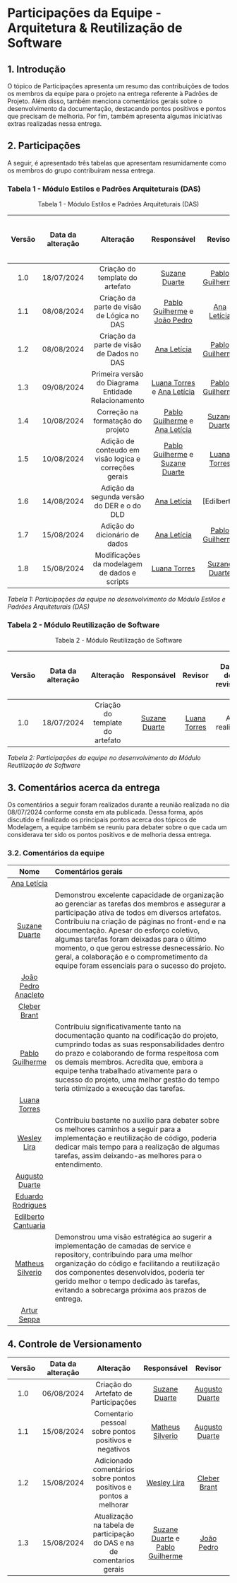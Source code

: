 # Participações da Equipe - Arquitetura & Reutilização de Software

## 1. Introdução

O tópico de Participações apresenta um resumo das contribuições de todos os membros da equipe para o projeto na entrega referente à Padrões de Projeto. Além disso, também menciona comentários gerais sobre o desenvolvimento da documentação, destacando pontos positivos e pontos que precisam de melhoria. Por fim, também apresenta algumas iniciativas extras realizadas nessa entrega. 

## 2. Participações

A seguir, é apresentado três tabelas que apresentam resumidamente como os membros do grupo contribuíram nessa entrega. 

### Tabela 1 - Módulo Estilos e Padrões Arquiteturais (DAS)

<center> Tabela 1 - Módulo Estilos e Padrões Arquiteturais (DAS) </center>

| Versão | Data da alteração |      Alteração      |     Responsável     |                     Revisor                      | Data de revisão | Significância da Contribuição para o Projeto |
| :----: | :---------------: | :-----------------: | :-----------------: | :----------------------------------------------: | :-------------: |  :-: |
|  1.0   |    18/07/2024     | Criação do template do artefato | [Suzane Duarte](https://github.com/suzaneduarte) | [Pablo Guilherme](https://github.com/PabloGJBS) |    22/07/2024    | Excelente |
|1.1|08/08/2024|Criação da parte de visão de Lógica no DAS|[Pablo Guilherme](https://github.com/PabloGJBS) e [João Pedro](https://github.com/jpanacleto2)|[Ana Letícia](https://github.com/analeticiaa)|08/08/2024|Excelente|
|1.2|08/08/2024|Criação da parte de visão de Dados no DAS|[Ana Letícia](https://github.com/analeticiaa)|[Pablo Guilherme](https://github.com/PabloGJBS)|10/08/2024|Excelente|
|1.3|09/08/2024|Primeira versão do Diagrama Entidade Relacionamento|[Luana Torres](https://github.com/luanatorress) e [Ana Letícia](https://github.com/analeticiaa)|[Pablo Guilherme](https://github.com/PabloGJBS)|10/08/2024|Excelente|
|1.4|10/08/2024|Correção na formatação do projeto|[Pablo Guilherme](https://github.com/PabloGJBS) e  [Ana Letícia](https://github.com/analeticiaa)|[Suzane Duarte](https://github.com/suzaneduarte)|10/08/2024|Excelente|
|1.5|10/08/2024|Adição de conteudo em visão logica e correções gerais|[Pablo Guilherme](https://github.com/PabloGJBS) e  [Suzane Duarte](https://github.com/suzaneduarte)|[Luana Torres](https://github.com/luanatorress)|10/08/2024|Excelente|
|1.6|14/08/2024|Adição da segunda versão do DER e o do DLD|[Ana Letícia](https://github.com/analeticiaa)|[Edilberto]|15/08/2024|Excelente|
|1.7|15/08/2024|Adição do dicionário de dados|[Ana Letícia](https://github.com/analeticiaa)|[Pablo Guilherme](https://github.com/PabloGJBS)|15/08/2024|Excelente|
|1.8|15/08/2024|Modificações da modelagem de dados e scripts|[Luana Torres](https://github.com/luanatorress)|[Suzane Duarte](https://github.com/suzaneduarte)|15/08/2024|Excelente|

*Tabela 1: Participações da equipe no desenvolvimento do Módulo Estilos e Padrões Arquiteturais (DAS)*

### Tabela 2 - Módulo Reutilização de Software

<center> Tabela 2 - Módulo Reutilização de Software </center>

| Versão | Data da alteração |      Alteração      |     Responsável     |                     Revisor                      | Data de revisão | Significância da Contribuição para o Projeto |
| :----: | :---------------: | :-----------------: | :-----------------: | :----------------------------------------------: | :-------------: | :-: |
|  1.0   |    18/07/2024     | Criação do template do artefato | [Suzane Duarte](https://github.com/suzaneduarte) | [Luana Torres](https://github.com/luanatorress) |     A realizar   | Excelente |

*Tabela 2: Participações da equipe no desenvolvimento do Módulo Reutilização de Software*

## 3. Comentários acerca da entrega 

Os comentários a seguir foram realizados durante a reunião realizada no dia 08/07/2024 conforme consta em ata publicada. Dessa forma, após discutido e finalizado os principais pontos acerca dos tópicos de Modelagem, a equipe também se reuniu para debater sobre o que cada um considerava ter sido os pontos positivos e de melhoria dessa entrega. 

### 3.2. Comentários da equipe

| Nome | Comentários gerais|
|:----:|:------------|
|[Ana Letícia](https://github.com/analeticiaa) |  |
|[Suzane Duarte](https://github.com/suzaneduarte) | Demonstrou excelente capacidade de organização ao gerenciar as tarefas dos membros e assegurar a participação ativa de todos em diversos artefatos. Contribuiu na criação de páginas no front-end e na documentação. Apesar do esforço coletivo, algumas tarefas foram deixadas para o último momento, o que gerou estresse desnecessário. No geral, a colaboração e o comprometimento da equipe foram essenciais para o sucesso do projeto.|
|[João Pedro Anacleto](https://github.com/jpanacleto2)|  |
|[Cleber Brant](https://github.com/CleberBrant) |  |
|[Pablo Guilherme](https://github.com/PabloGJBS) | Contribuiu significativamente tanto na documentação quanto na codificação do projeto, cumprindo todas as suas responsabilidades dentro do prazo e colaborando de forma respeitosa com os demais membros. Acredita que, embora a equipe tenha trabalhado ativamente para o sucesso do projeto, uma melhor gestão do tempo teria otimizado a execução das tarefas.|
|[Luana Torres](https://github.com/luanatorress) | |
|[Wesley Lira](https://github.com/Weslin-0101) | Contribuiu bastante no auxílio para debater sobre os melhores caminhos a seguir para a implementação e reutilização de código,  poderia dedicar mais tempo para a realização de algumas tarefas, assim deixando-as melhores para o entendimento.|
|[Augusto Duarte](https://github.com/Augcamp)  | |
|[Eduardo Rodrigues](https://github.com/Eduardo-RFarias) |  |
|[Edilberto Cantuaria](https://github.com/edilbertocantuaria) |  |
|[Matheus Silverio](https://github.com/MattSilverio) |  Demonstrou uma visão estratégica ao sugerir a implementação de camadas de service e repository, contribuindo para uma melhor organização do código e facilitando a reutilização dos componentes desenvolvidos, poderia ter gerido melhor o tempo dedicado às tarefas, evitando a sobrecarga próxima aos prazos de entrega.|
|[Artur Seppa](https://github.com/artur-seppa) |  |

## 4. Controle de Versionamento

| Versão | Data da alteração |      Alteração      |     Responsável     |                     Revisor                      | Data de revisão |
| :----: | :---------------: | :-----------------: | :-----------------: | :----------------------------------------------: | :-------------: |
|  1.0   |    06/08/2024     | Criação do Artefato de Participações | [Suzane Duarte](https://github.com/suzaneduarte) | [Augusto Duarte](https://github.com/Augcamp) |    A realizar    |
|  1.1  |    15/08/2024     | Comentario pessoal sobre pontos positivos e negativos | [Matheus Silverio](https://github.com/MattSilverio) | [Augusto Duarte](https://github.com/Augcamp) |    A realizar    |
| 1.2 | 15/08/2024  |   Adicionado comentários sobre pontos positivos e pontos a melhorar | [Wesley Lira](https://github.com/Weslin-0101) | [Cleber Brant](https://github.com/Cleberbrant) | A realizar |
|  1.3  |    15/08/2024     | Atualização na tabela de participação do DAS e na de comentarios gerais | [Suzane Duarte](https://github.com/suzaneduarte) e [Pablo Guilherme](https://github.com/PabloGJBS) | [João Pedro](https://github.com/jpanacleto2) |    15/08/2024    |